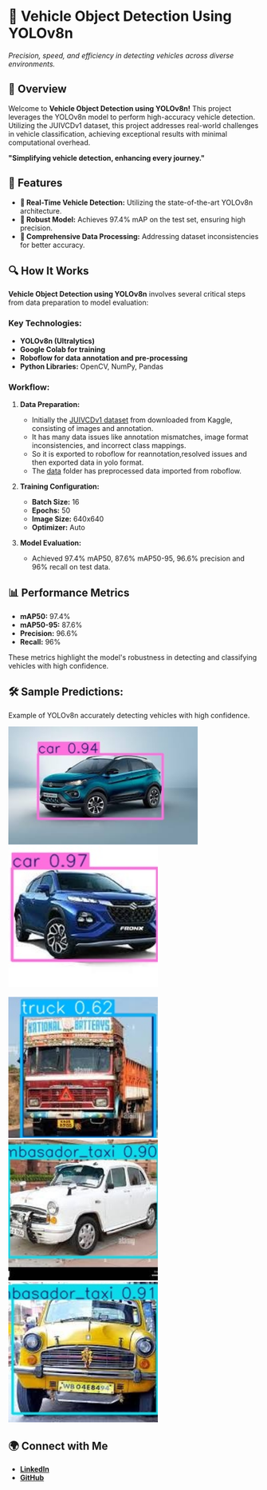 # **🚗 Vehicle Object Detection Using YOLOv8n**

*Precision, speed, and efficiency in detecting vehicles across diverse environments.*

## **🌟 Overview**
Welcome to **Vehicle Object Detection using YOLOv8n!** This project leverages the YOLOv8n model to perform high-accuracy vehicle detection. Utilizing the JUIVCDv1 dataset, this project addresses real-world challenges in vehicle classification, achieving exceptional results with minimal computational overhead.

**"Simplifying vehicle detection, enhancing every journey."**

## **🎯 Features**
- **🚗 Real-Time Vehicle Detection:** Utilizing the state-of-the-art YOLOv8n architecture.
- **🧠 Robust Model:** Achieves 97.4% mAP on the test set, ensuring high precision.
- **🔄 Comprehensive Data Processing:** Addressing dataset inconsistencies for better accuracy.
 
## **🔍 How It Works**
  **Vehicle Object Detection using YOLOv8n** involves several critical steps from data preparation to model evaluation:

### **Key Technologies:**
- **YOLOv8n (Ultralytics)**
- **Google Colab for training**
- **Roboflow for data annotation and pre-processing**
- **Python Libraries:** OpenCV, NumPy, Pandas

### **Workflow:**
1. **Data Preparation:**
    - Initially the [JUIVCDv1 dataset](https://www.kaggle.com/datasets/sourajitmaityju/juivcdv1-indian-vehicle-classification) from downloaded from Kaggle, consisting of images and annotation.
    - It has many data issues like annotation mismatches, image format inconsistencies, and incorrect class mappings.
    - So it is exported to roboflow for reannotation,resolved issues and then exported data in yolo format.
    - The [data](https://github.com/Akashkg03/VEHICLE-OBJECT-DETECTION-USING-YOLOv8n/tree/main/data) folder has preprocessed data imported from roboflow.

3. **Training Configuration:**
    - **Batch Size:** 16
    - **Epochs:** 50
    - **Image Size:** 640x640
    - **Optimizer:** Auto
      
4. **Model Evaluation:**
    - Achieved 97.4% mAP50, 87.6% mAP50-95, 96.6% precision and 96% recall on test data.

## **📊 Performance Metrics**
- **mAP50:** 97.4%
- **mAP50-95:** 87.6%
- **Precision:** 96.6%
- **Recall:** 96%
  
These metrics highlight the model's robustness in detecting and classifying vehicles with high confidence.

## **🛠️ Sample Predictions:**
Example of YOLOv8n accurately detecting vehicles with high confidence.

<img src="data/inference_images/inference_results/1.jpg" alt="text0" width="380"/> &nbsp;&nbsp;&nbsp;&nbsp;&nbsp;&nbsp;&nbsp;&nbsp;&nbsp;&nbsp; 
<img src="data/inference_images/inference_results/3.jpg" alt="text0" width="300"/> &nbsp;&nbsp;&nbsp;&nbsp;&nbsp;&nbsp;&nbsp;&nbsp;&nbsp;&nbsp;<br><br>
<img src="data/inference_images/inference_results/5.jpg" alt="text0" width="300"/> &nbsp;&nbsp;&nbsp;&nbsp;&nbsp;&nbsp;&nbsp;&nbsp;&nbsp;&nbsp; 
<img src="data/inference_images/inference_results/4.jpg" alt="text0" width="300"/> &nbsp;&nbsp;&nbsp;&nbsp;&nbsp;&nbsp;&nbsp;&nbsp;&nbsp;&nbsp; 
<img src="data/inference_images/inference_results/2.jpg" alt="text0" width="300"/>

## **🌍 Connect with Me**
- **[LinkedIn](https://www.linkedin.com/in/akash-k-g)**
- **[GitHub](https://github.com/Akashkg03)**

